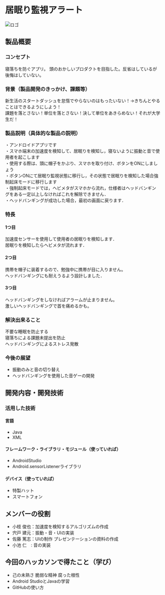 # 居眠り監視アラート
![ロゴ](P2HACKS.png)

## 製品概要
### コンセプト

寝落ちを防ぐアプリ。
頭のおかしいプロダクトを目指した。反省はしているが後悔はしていない。

### 背景（製品開発のきっかけ、課題等）
新生活のスタートダッシュを怠惰でやらないのはもったいない！→きちんとやることはできるようにしよう！  
課題を落とさない！単位を落とさない！決して単位をあきらめない！それが大学生だ！

### 製品説明（具体的な製品の説明）
・アンドロイドアプリです  
・スマホ端末の加速度を検知して、居眠りを検知し，寝ないように振動と音で使用者を起こします  
・使用する際は、頭に帽子をかぶり、スマホを取り付け、ボタンをONにしましょう  
・ボタンONにて居眠り監視状態に移行し，その状態で居眠りを検知した場合強制起床モードに移行します  
・強制起床モードでは，ヘビメタがスマホから流れ，仕様者はヘッドバンギングをある一定以上しなければこれを解除できません．  
・ヘッドバンギングが成功した場合，最初の画面に戻ります．  

### 特長
#### 1つ目
加速度センサーを使用して使用者の居眠りを検知します．  
居眠りを検知したらヘビメタが流れます．

#### 2つ目
携帯を帽子に装着するので、勉強中に携帯が目に入りません。  
ヘッドバンギングにも耐えうるよう設計しました．

#### 3つ目
ヘッドバンギングをしなければアラームが止まりません。  
激しいヘッドバンギングで首を痛めるかも。


### 解決出来ること
不要な睡眠を防止する  
寝落ちによる課題未提出を防止  
ヘッドバンギングによるストレス発散

### 今後の展望
- 振動のみと音の切り替え  
- ヘッドバンギングを使用した音ゲーの開発


## 開発内容・開発技術
### 活用した技術
#### 言語
- Java  
- XML

#### フレームワーク・ライブラリ・モジュール（使っていれば）
- AndroidStudio  
- Android.sensorListenerライブラリ

#### デバイス（使っていれば）
- 特製ハット  
- スマートフォン

## メンバーの役割
- 小枝 俊也：加速度を検知するアルゴリズムの作成
- 宍戸 建元：振動・音・UIの実装
- 佐藤 篤志：UIの制作 プレゼンテーションの資料の作成
- 小池 仁　: 音の実装

## 今回のハッカソンで得たこと（学び）
- 己の未熟さ 脆弱な精神 腐った根性
- Android StudioとJavaの学習
- GitHubの使い方
